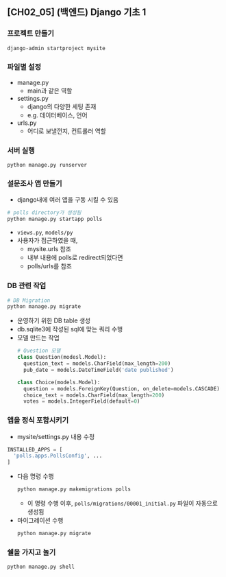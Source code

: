 ## [CH02_05] (백엔드) Django 기초 1

### 프로젝트 만들기
```bash
django-admin startproject mysite
```

### 파일별 설정
- manage.py
  - main과 같은 역할
- settings.py
  - django의 다양한 세팅 존재
  - e.g. 데이터베이스, 언어 
- urls.py
  - 어디로 보낼껀지, 컨트롤러 역할

### 서버 실행
```
python manage.py runserver
```

### 설문조사 앱 만들기
- django내에 여러 앱을 구동 시킬 수 있음
```bash
# polls directory가 생성됨
python manage.py startapp polls
```
- `views.py`, `models/py`
- 사용자가 접근하였을 때,
  - mysite.urls 참조
  - 내부 내용에 polls로 redirect되었다면
  - polls/urls를 참조

### DB 관련 작업
```bash
# DB Migration
python manage.py migrate
```
- 운영하기 위한 DB table 생성
- db.sqlite3에 작성된 sql에 맞는 쿼리 수행
- 모델 만드는 작업
  ```python
  # Question 모델
  class Question(modesl.Model):
    question_text = models.CharField(max_length=200)
    pub_date = models.DateTimeField('date published')
  
  class Choice(models.Model):
    question = models.ForeignKey(Question, on_delete=models.CASCADE)
    choice_text = models.CharField(max_length=200)
    votes = models.IntegerField(default=0)
  ```

### 앱을 정식 포함시키기
- mysite/settings.py 내용 수정
```python
INSTALLED_APPS = [
  'polls.apps.PollsConfig', ...
]
```
- 다음 명령 수행
  ```bash
  python manage.py makemigrations polls
  ```
  - 이 명령 수행 이후, `polls/migrations/00001_initial.py` 파일이 자동으로 생성됨
- 마이그레이션 수행
  ```bash
  python manage.py migrate
  ```

### 쉘을 가지고 놀기
```bash
python manage.py shell
```